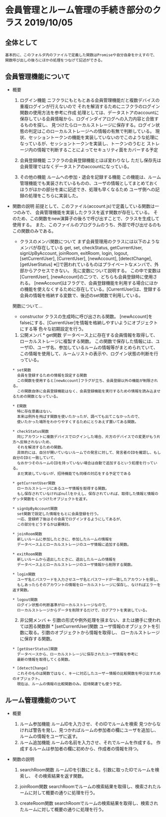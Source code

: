 # 会員管理とルーム管理の手続き部分のクラス    2019/10/05
## 全体として
    基本的に、このフォルダ内のファイルで定義した関数はPromiseや自分自身をかえすので、
    関数呼び出しの後ろにほかの処理をつなげて記述ができる。

## 会員管理機能について
  * 概要

    1. ログイン機能
    ニフクラにもともとある会員管理機能だと複数デバイスの重複ログインが行えないので
    それを解消するためにニフクラのログイン関数の使用方法を参考に作成
    処理としては、データストアのaccountに保存している会員情報から、ログインダイアログへの入力内容と合致するものを探し、
    見つけたらローカルストレージに保存する。ログイン状態の判定はこのローカルストレージへの情報の有無で判断している。
    現状、セッショントークンの機能を実装していないのでこのような処理になっているが、セッショントークンを実装し、トークンのうむと
    ストレージ内の情報で判断することによってセキュリティ面をカバーする予定

    2. 会員登録機能
    ニフクラの会員登録機能とほぼ変わりなし
    ただし保存先は会員管理ではなくデータストアのaccountになっている。
    
    3. その他の機能
    ルームへの参加・退会を記録する機能
    この機能は、ルーム管理機能でも実装されているものの、ユーザの情報としてまとめておくほうがほかの部分を楽に記述でき、処理も早くなるため
    ユーザ側への記録の処理をこちらに実装した。

  * 関数の説明
    前提として、このファイル(account.js)で定義している関数は一つのみで、
    会員管理機能を実装したクラスを返す関数が存在している。
    そのため、この関数をnew演算子の後ろで呼び出すことで、クラスを生成して使用する。
    また、このファイルのプログラムのうち、外部で呼び出せるのもこの関数のみである。

    * クラスのメンバ関数について
    まず会員管理用のクラスには以下のようなメンバが存在している
    get, set, checkStatus, getCurrentUser, signUpByAccount, joinRoom, exitRoom, login, logout, [setCurrentUser], [CurrentUser], [newAccount], [detectChange], [getUserStatus]
    ※[]で囲われているものはプライベートなメンバで、外部からアクセスできない。
    先に変数について説明する。
    この中で変数は[CurrentUser], [newAccount]の二つで、どちらも会員登録時に使用される。
    [newAccount]はフラグで、会員登録機能を利用する場合にほかの機能を使えなくするために存在している。[CurrentUser]は、登録する会員の情報を格納する変数で、後述のset関数で利用している。

    関数について...
      * constructor
        クラスの生成時に呼び出される関数。
        [newAccount]をfalseにする、[CurrentUser]を情報を格納しやすいようにオブジェクトにする等
        色々な初期設定を行う。
    
      1. 公開メンバ
        * get関数
          データベース上に存在する会員情報を取得して、ローカルストレージに複製する関数。
          この関数で保存した情報には、ユーザID、ユーザ名、参加しているルームの情報等がまとめられていて、
          この情報を使用して、ルームリストの表示や、ログイン状態の判断を行っている。
        
        * set関数
          会員を登録するための情報を設定する関数
          この関数を使用すると[newAccount]フラグが立ち、会員登録以外の機能が制限される。
          この関数自体に会員登録機能はなく、会員登録機能を実行するための情報を読み込ませるための関数となっている。

        * E関数
          特に存在意義はない。
          本来は例外を飛ばす関数を使いたかったが、調べても出てこなかったので、
          使いたかった場所をわかりやすくするためにとりあえず置いてある関数。
        
        * checkStatus関数
          同じアカウントに複数デバイスでログインした場合、片方のデバイスでの変更がもう片方へ反映されないため、
          それを解消するための関数。
          具体的には、自分が開いていないルームでの発言に対して、発言者のIDを確認し、もし自分のIDと一致していて、
          なおかつそのルームのIDを持っていない場合は自動で追加するという処理を行っている。
          まだ実装していないが、招待機能でも同様の対応をする予定でである
        
        * getCurrentUser関数
          ローカルストレージにあるユーザ情報を取得する関数。
          もし保存されていなければnullをかえし、保存されていれば、取得した情報と情報のゲッタ関数をくっつけたオブジェクトを返す。

        * signUpByAccount関数
          set関数で設定した情報をもとに会員登録を行う。
          一応、登録終了後はその会員でログインするようにしてあるが、
          この部分をどうするかは要検討。
        
        * joinRoom関数
          新しいルームに参加したときに、参加したルームの情報を
          データベース上とローカルストレージのユーザ情報に追加する関数。
          
        * exitRoom関数
          新しいルームから退出したときに、退出したルームの情報を
          データベース上とローカルストレージのユーザ情報から削除する関数。

        * login関数
          ユーザ名とパスワードを入力させユーザ名とパスワードが一致したアカウントを探し、
          もしあったらそのアカウントの情報をローカルストレージに保存し、なければエラーを返す関数。

        * logout関数
          ログイン状態の判断基準がローカルストレージなので、
          ローカルストレージからデータを削除するだけで、ログアウトを実装している。

      2. 非公開メンバ <- 引数の形式や例外処理を挟まない、または勝手に使われては困る関数群
        * [setCurrentUser]関数
          ユーザ情報のオブジェクトを引数に取る。引数のオブジェクトから情報を取得し、
          ローカルストレージに保存する関数。

        * [getUserStatus]関数
          データベースから、ローカルストレージに保存されたユーザ情報を参考に
          最新の情報を取得してくる関数。

        * [detectChange]
          これそのものは関数ではなく、キーに対応したユーザー情報の比較関数を呼び出すためのオブジェクト。
          現在は、ルームの情報の比較関数のみ。招待関連でも使う予定。

## ルーム管理機能のついて
  * 概要
    1. ルーム参加機能
    ルームIDを入力させ、そのIDでルームを検索
    見つからなければ警告を発し、見つかればルームの参加者の欄にユーザを追加し、
    ルームの情報をユーザに返す。
    2. ルーム追加機能
    ルームの名前を入力させ、それでルームを作成する。
    作成するルームは参加者の欄に初めから、作成者の情報を持つ。
  
  * 関数の説明
    
    1. searchRoom関数
    ルームIDを引数にとる。引数に取ったIDでルームを検索し、
    その検索結果を返す関数。

    2. joinRoom関数
    searchRoomでルームの検索結果を取得し、検索されたルームに対して概要の通りに処理を行う。

    3. createRoom関数
    searchRoomでルームの検索結果を取得し、検索されたルームに対して概要の通りに処理を行う。